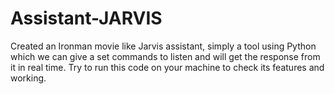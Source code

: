 # Assistant-JARVIS
Created an Ironman movie like Jarvis assistant, simply a tool using Python which we can give a set commands to listen and will get the response from it in real time. Try to run this code on your machine to check its features and working.
